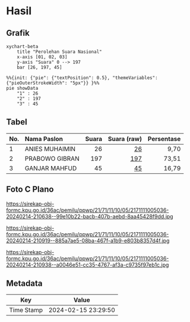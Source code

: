 # Hasil

## Grafik

```mermaid
xychart-beta
    title "Perolehan Suara Nasional"
    x-axis [01, 02, 03]
    y-axis "Suara" 0 --> 197
    bar [26, 197, 45]
```

```mermaid
%%{init: {"pie": {"textPosition": 0.5}, "themeVariables": {"pieOuterStrokeWidth": "5px"}} }%%
pie showData
    "1" : 26
    "2" : 197
    "3" : 45
```

## Tabel

| No. | Nama Paslon    | Suara | Suara (raw) | Persentase |
|:--- |:-------------- | -----:| -----------:| ----------:|
| 1   | ANIES MUHAIMIN | 26    | [26][p-1]   | 9,70       |
| 2   | PRABOWO GIBRAN | 197   | [197][p-2]  | 73,51      |
| 3   | GANJAR MAHFUD  | 45    | [45][p-3]   | 16,79      |


[p-1]: https://github.com/gigit-pemilu/pemilu-2024/blob/main/pilpres/hitung-suara/sub/21-kepulauan-riau/sub/71-kota-batam/sub/11-sagulung/sub/1005-sungai-langkai/sub/036-tps/sub/paslon-1.txt
[p-2]: https://github.com/gigit-pemilu/pemilu-2024/blob/main/pilpres/hitung-suara/sub/21-kepulauan-riau/sub/71-kota-batam/sub/11-sagulung/sub/1005-sungai-langkai/sub/036-tps/sub/paslon-2.txt
[p-3]: https://github.com/gigit-pemilu/pemilu-2024/blob/main/pilpres/hitung-suara/sub/21-kepulauan-riau/sub/71-kota-batam/sub/11-sagulung/sub/1005-sungai-langkai/sub/036-tps/sub/paslon-3.txt

## Foto C Plano

https://sirekap-obj-formc.kpu.go.id/36ac/pemilu/ppwp/21/71/11/10/05/2171111005036-20240214-210638--99e10b22-bacb-407b-aebd-8aa45428f9dd.jpg

https://sirekap-obj-formc.kpu.go.id/36ac/pemilu/ppwp/21/71/11/10/05/2171111005036-20240214-210919--885a7ae5-08ba-467f-a1b9-e803b8357d4f.jpg

https://sirekap-obj-formc.kpu.go.id/36ac/pemilu/ppwp/21/71/11/10/05/2171111005036-20240214-210938--a0046e51-cc35-4767-af3a-c9735f97eb1c.jpg


## Metadata

| Key        | Value               |
| ---------- | ------------------- |
| Time Stamp | 2024-02-15 23:29:50 |



